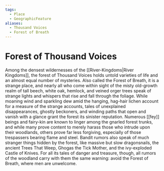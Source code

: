 ```yaml
---
tags:
  - Place
  - GeographicFeature
aliases:
  - Thousand Voices
  - Forest of Breath
---
```

# Forest of Thousand Voices
Among the densest wildernesses of the [[River-Kingdoms|River Kingdoms]], the forest of Thousand Voices holds untold varieties of life and an almost equal number of mysteries. Also called the Forest of Breath, it is a strange place, and nearly all who come within sight of the misty old-growth realm of tall beech, white oak, hemlock, and veined orger trees speak of strange lights and whispers that rise and fall through the foliage. While moaning wind and sparkling dew amid the hanging, hag-hair lichen account for a measure of the strange accounts, tales of unexplained disappearances, ghostly beckoners, and winding paths that open and vanish with a glance grant the forest its sinister reputation. Numerous [[fey]] beings and fairy-kin are known to linger among the gnarled forest trunks, and while many prove content to merely harass those who intrude upon their woodlands, others prove far less forgiving, especially of those trespassers bearing flame and steel. Bandit rumors also speak of much stranger things hidden by the forest, like massive but slow dragonsnails, the ancient Trees That Weep, Ghogas the Tick Mother, and the ivy-exploded Castle of Knives. For all its tales of danger and treasure, though, all rumors of the woodland carry with them the same warning: avoid the Forest of Breath, where men are unwelcome.